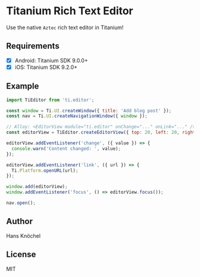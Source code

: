 # Titanium Rich Text Editor

Use the native `Aztec` rich text editor in Titanium!

## Requirements

- [x] Android: Titanium SDK 9.0.0+
- [x] iOS: Titanium SDK 9.2.0+

## Example

```js
import TiEditor from 'ti.editor';

const window = Ti.UI.createWindow({ title: 'Add blog post' });
const nav = Ti.UI.createNavigationWindow({ window });

// Alloy: <EditorView module="ti.editor" onChange="..." onLink="..." />
const editorView = TiEditor.createEditorView({ top: 20, left: 20, right: 20 });

editorView.addEventListener('change', ({ value }) => {
  console.warn('Content changed: ', value);
});

editorView.addEventListener('link', ({ url }) => {
  Ti.Platform.openURL(url);
});

window.add(editorView);
window.addEventListener('focus', () => editorView.focus());

nav.open();
```

## Author

Hans Knöchel

## License

MIT
